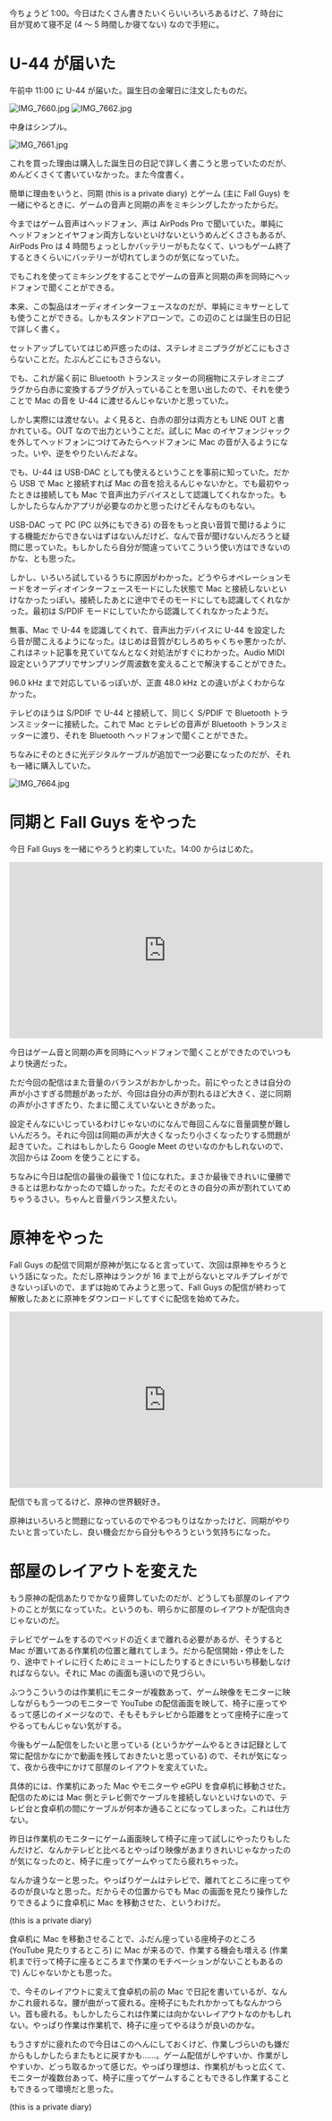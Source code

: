 今ちょうど 1:00。今日はたくさん書きたいくらいいろいろあるけど、7 時台に目が覚めて寝不足 (4 〜 5 時間しか寝てない) なので手短に。

# U-44 が届いた
午前中 11:00 に U-44 が届いた。誕生日の金曜日に注文したものだ。

![IMG_7660.jpg](https://noraworld.github.io/box-bulbasaur/2020/10/cb20857fda490e3de72aacbdaa48093975a02b864bef9bbd0c86f0e75eb9521d.jpg)
![IMG_7662.jpg](https://noraworld.github.io/box-bulbasaur/2020/10/43b64fcba2f6e7cc1e04e6e878a10f69284eb64b3050d678bdb1f8782849d877.jpg)

中身はシンプル。

![IMG_7661.jpg](https://noraworld.github.io/box-bulbasaur/2020/10/b18317c2a5886b8a6bfbbc9935f719fdcf7eaff18ac53984c786f3f3268846ac.jpg)

これを買った理由は購入した誕生日の日記で詳しく書こうと思っていたのだが、めんどくさくて書いていなかった。また今度書く。

簡単に理由をいうと、同期  (this is a private diary) とゲーム (主に Fall Guys) を一緒にやるときに、ゲームの音声と同期の声をミキシングしたかったからだ。

今まではゲーム音声はヘッドフォン、声は AirPods Pro で聞いていた。単純にヘッドフォンとイヤフォン両方しないといけないというめんどくささもあるが、AirPods Pro は 4 時間ちょっとしかバッテリーがもたなくて、いつもゲーム終了するときくらいにバッテリーが切れてしまうのが気になっていた。

でもこれを使ってミキシングをすることでゲームの音声と同期の声を同時にヘッドフォンで聞くことができる。

本来、この製品はオーディオインターフェースなのだが、単純にミキサーとしても使うことができる。しかもスタンドアローンで。この辺のことは誕生日の日記で詳しく書く。

セットアップしていてはじめ戸惑ったのは、ステレオミニプラグがどこにもささらないことだ。たぶんどこにもささらない。

でも、これが届く前に Bluetooth トランスミッターの同梱物にステレオミニプラグから白赤に変換するプラグが入っていることを思い出したので、それを使うことで Mac の音を U-44 に渡せるんじゃないかと思っていた。

しかし実際には渡せない。よく見ると、白赤の部分は両方とも LINE OUT と書かれている。OUT なので出力ということだ。試しに Mac のイヤフォンジャックを外してヘッドフォンにつけてみたらヘッドフォンに Mac の音が入るようになった。いや、逆をやりたいんだよな。

でも、U-44 は USB-DAC としても使えるということを事前に知っていた。だから USB で Mac と接続すれば Mac の音を拾えるんじゃないかと。でも最初やったときは接続しても Mac で音声出力デバイスとして認識してくれなかった。もしかしたらなんかアプリが必要なのかと思ったけどそんなものもない。

USB-DAC って PC (PC 以外にもできる) の音をもっと良い音質で聞けるようにする機能だからできないはずはないんだけど、なんで音が聞けないんだろうと疑問に思っていた。もしかしたら自分が間違っていてこういう使い方はできないのかな、とも思った。

しかし、いろいろ試しているうちに原因がわかった。どうやらオペレーションモードをオーディオインターフェースモードにした状態で Mac と接続しないといけなかったっぽい。接続したあとに途中でそのモードにしても認識してくれなかった。最初は S/PDIF モードにしていたから認識してくれなかったようだ。

無事、Mac で U-44 を認識してくれて、音声出力デバイスに U-44 を設定したら音が聞こえるようになった。はじめは音質がむしろめちゃくちゃ悪かったが、これはネット記事を見ていてなんとなく対処法がすぐにわかった。Audio MIDI 設定というアプリでサンプリング周波数を変えることで解決することができた。

96.0 kHz まで対応しているっぽいが、正直 48.0 kHz との違いがよくわからなかった。

テレビのほうは S/PDIF で U-44 と接続して、同じく S/PDIF で Bluetooth トランスミッターに接続した。これで Mac とテレビの音声が Bluetooth トランスミッターに渡り、それを Bluetooth ヘッドフォンで聞くことができた。

ちなみにそのときに光デジタルケーブルが追加で一つ必要になったのだが、それも一緒に購入していた。

![IMG_7664.jpg](https://noraworld.github.io/box-bulbasaur/2020/10/ea7513461d4d039c7921683f5cb3585c6f2d5c29312b624f18a09431958b0b22.jpg)

# 同期と Fall Guys をやった
今日 Fall Guys を一緒にやろうと約束していた。14:00 からはじめた。

<iframe width="560" height="315" src="https://www.youtube.com/embed/91tStk3ZgO0" frameborder="0" allow="accelerometer; autoplay; clipboard-write; encrypted-media; gyroscope; picture-in-picture" allowfullscreen></iframe>

今日はゲーム音と同期の声を同時にヘッドフォンで聞くことができたのでいつもより快適だった。

ただ今回の配信はまた音量のバランスがおかしかった。前にやったときは自分の声が小さすぎる問題があったが、今回は自分の声が割れるほど大きく、逆に同期の声が小さすぎたり、たまに聞こえていないときがあった。

設定そんなにいじっているわけじゃないのになんで毎回こんなに音量調整が難しいんだろう。それに今回は同期の声が大きくなったり小さくなったりする問題が起きていた。これはもしかしたら Google Meet のせいなのかもしれないので、次回からは Zoom を使うことにする。

ちなみに今日は配信の最後の最後で 1 位になれた。まさか最後できれいに優勝できるとは思わなかったので嬉しかった。ただそのときの自分の声が割れていてめちゃうるさい。ちゃんと音量バランス整えたい。

# 原神をやった
Fall Guys の配信で同期が原神が気になると言っていて、次回は原神をやろうという話になった。ただし原神はランクが 16 まで上がらないとマルチプレイができないっぽいので、まずは始めてみようと思って、Fall Guys の配信が終わって解散したあとに原神をダウンロードしてすぐに配信を始めてみた。

<iframe width="560" height="315" src="https://www.youtube.com/embed/bn28CfNzF58" frameborder="0" allow="accelerometer; autoplay; clipboard-write; encrypted-media; gyroscope; picture-in-picture" allowfullscreen></iframe>

配信でも言ってるけど、原神の世界観好き。

原神はいろいろと問題になっているのでやるつもりはなかったけど、同期がやりたいと言っていたし、良い機会だから自分もやろうという気持ちになった。

# 部屋のレイアウトを変えた
もう原神の配信あたりでかなり疲弊していたのだが、どうしても部屋のレイアウトのことが気になっていた。というのも、明らかに部屋のレイアウトが配信向きじゃないのだ。

テレビでゲームをするのでベッドの近くまで離れる必要があるが、そうすると Mac が置いてある作業机の位置と離れてしまう。だから配信開始・停止をしたり、途中でトイレに行くためにミュートにしたりするときにいちいち移動しなければならない。それに Mac の画面も遠いので見づらい。

ふつうこういうのは作業机にモニターが複数あって、ゲーム映像をモニターに映しながらもう一つのモニターで YouTube の配信画面を映して、椅子に座ってやるって感じのイメージなので、そもそもテレビから距離をとって座椅子に座ってやるってもんじゃない気がする。

今後もゲーム配信をしたいと思っている (というかゲームやるときは記録として常に配信かなにかで動画を残しておきたいと思っている) ので、それが気になって、夜から夜中にかけて部屋のレイアウトを変えていた。

具体的には、作業机にあった Mac やモニターや eGPU を食卓机に移動させた。配信のためには Mac 側とテレビ側でケーブルを接続しないといけないので、テレビ台と食卓机の間にケーブルが何本か通ることになってしまった。これは仕方ない。

昨日は作業机のモニターにゲーム画面映して椅子に座って試しにやったりもしたんだけど、なんかテレビと比べるとやっぱり映像があまりきれいじゃなかったのが気になったのと、椅子に座ってゲームやってたら疲れちゃった。

なんか違うなーと思った。やっぱりゲームはテレビで、離れてところに座ってやるのが良いなと思った。だからその位置からでも Mac の画面を見たり操作したりできるように食卓机に Mac を移動させた、というわけだ。

 (this is a private diary)

食卓机に Mac を移動させることで、ふだん座っている座椅子のところ (YouTube 見たりするところ) に Mac が来るので、作業する機会も増える (作業机まで行って椅子に座るところまで作業のモチベーションがないこともあるので) んじゃないかとも思った。

で、今そのレイアウトに変えて食卓机の前の Mac で日記を書いているが、なんかこれ疲れるな。腰が曲がって疲れる。座椅子にもたれかかってもなんかつらい。首も疲れる。もしかしたらこれは作業には向かないレイアウトなのかもしれない。やっぱり作業は作業机で、椅子に座ってやるほうが良いのかな。

もうさすがに疲れたので今日はこのへんにしておくけど、作業しづらいのも嫌だからもしかしたらまたもとに戻すかも……。ゲーム配信がしやすいか、作業がしやすいか、どっち取るかって感じだ。やっぱり理想は、作業机がもっと広くて、モニターが複数台あって、椅子に座ってゲームすることもできるし作業することもできるって環境だと思った。

 (this is a private diary)
